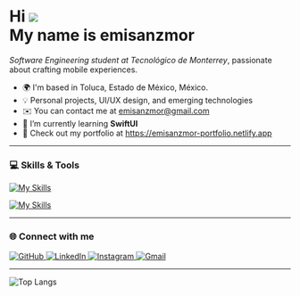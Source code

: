Hi ![](https://user-images.githubusercontent.com/18350557/176309783-0785949b-9127-417c-8b55-ab5a4333674e.gif)  
My name is emisanzmor  
==================================================================

*Software Engineering student at Tecnológico de Monterrey*, passionate about crafting mobile experiences.
 
* 🌍 I'm based in Toluca, Estado de México, México.
* 💡 Personal projects, UI/UX design, and emerging technologies 
* ✉️ You can contact me at [emisanzmor@gmail.com](mailto:emisanzmor@gmail.com)
* 🌱 I’m currently learning **SwiftUI**
* 💼 Check out my portfolio at https://emisanzmor-portfolio.netlify.app

---


### 💻 Skills & Tools

<p align="left">
  <a href="https://skillicons.dev" target="_blank">
    <img src="https://skillicons.dev/icons?i=java,cpp,php,html,css,js&theme=dark&perline=6" alt="My Skills" />
  </a>
</p>

<p align="left">
  <a href="https://skillicons.dev" target="_blank">
    <img src="https://skillicons.dev/icons?i=react,mysql,swift,linux,vscode,apple&theme=dark&perline=6" alt="My Skills" />
  </a>
</p>

---

### 🌐 Connect with me

<p align="left">
  <a href="https://github.com/emisanzmor" target="_blank">
    <img src="https://img.shields.io/badge/GitHub-181717?style=for-the-badge&logo=github&logoColor=white" alt="GitHub" />
  </a>
  <a href="https://www.linkedin.com/in/emisanzmor/" target="_blank">
    <img src="https://img.shields.io/badge/LinkedIn-0A66C2?style=for-the-badge&logo=linkedin&logoColor=white" alt="LinkedIn" />
  </a>
  <a href="https://www.instagram.com/emisanzmor" target="_blank">
    <img src="https://img.shields.io/badge/Instagram-E4405F?style=for-the-badge&logo=instagram&logoColor=white" alt="Instagram" />
  </a>
  <a href="mailto:emisanzmor@gmail.com">
    <img src="https://img.shields.io/badge/Gmail-EA4335?style=for-the-badge&logo=gmail&logoColor=white" alt="Gmail" />
  </a>
</p>

---

![Top Langs](https://github-readme-stats.vercel.app/api/top-langs/?username=emisanzmor&layout=compact&theme=tokyonight&langs_count=10)

